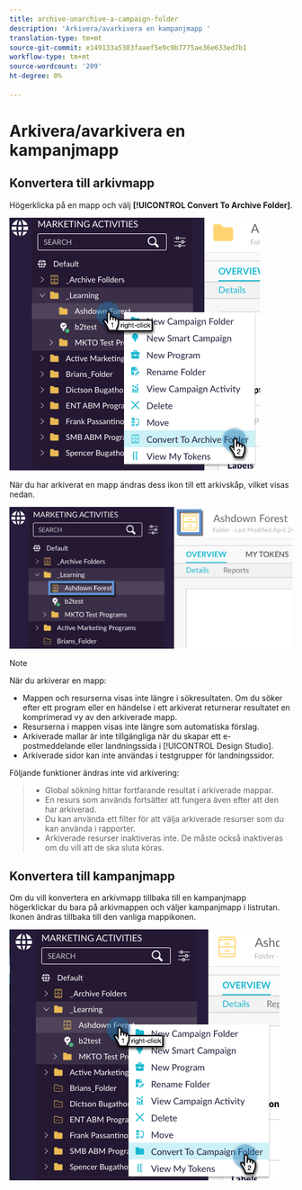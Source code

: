 ```yaml
---
title: archive-unarchive-a-campaign-folder
description: 'Arkivera/avarkivera en kampanjmapp '
translation-type: tm+mt
source-git-commit: e149133a5383faaef5e9c9b7775ae36e633ed7b1
workflow-type: tm+mt
source-wordcount: '209'
ht-degree: 0%

---
```



# Arkivera/avarkivera en kampanjmapp

## Konvertera till arkivmapp

Högerklicka på en mapp och välj **[!UICONTROL Convert To Archive Folder]**.

![Bild ett](/help/sky/assets/campaign-folders/archive-unarchive-a-campaign-folder/archive-unarchive-a-campaign-folder-1.png)

När du har arkiverat en mapp ändras dess ikon till ett arkivskåp, vilket visas nedan.

![Bild två](/help/sky/assets/campaign-folders/archive-unarchive-a-campaign-folder/archive-unarchive-a-campaign-folder-2.png)

>[!NOTE]
>
>När du arkiverar en mapp:
>
>* Mappen och resurserna visas inte längre i sökresultaten.
   >Om du söker efter ett program eller en händelse i ett arkiverat
   >returnerar resultatet en komprimerad vy av den arkiverade
   >mapp.
>* Resurserna i mappen visas inte längre som automatiska förslag.
>* Arkiverade mallar är inte tillgängliga när du skapar ett e-postmeddelande
   >eller landningssida i [!UICONTROL Design Studio].
>* Arkiverade sidor kan inte användas i testgrupper för landningssidor.

>
>
Följande funktioner ändras inte vid arkivering:
>
>* Global sökning hittar fortfarande resultat i arkiverade mappar.
>* En resurs som används fortsätter att fungera även efter att den har
   >arkiverad.
>* Du kan använda ett filter för att välja arkiverade resurser som du kan använda i
   >rapporter.
>* Arkiverade resurser inaktiveras inte. De måste också
   >inaktiveras om du vill att de ska sluta köras.

>



## Konvertera till kampanjmapp

Om du vill konvertera en arkivmapp tillbaka till en kampanjmapp högerklickar du bara på arkivmappen och väljer kampanjmapp i listrutan. Ikonen ändras tillbaka till den vanliga mappikonen.

![Bild tre](/help/sky/assets/campaign-folders/archive-unarchive-a-campaign-folder/archive-unarchive-a-campaign-folder-3.png)
